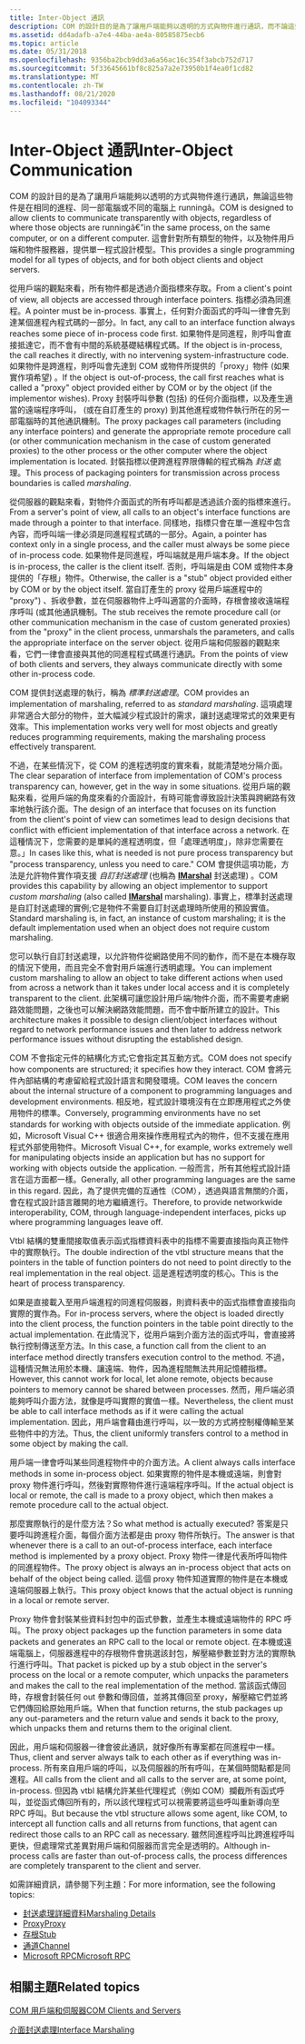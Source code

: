 ```yaml
---
title: Inter-Object 通訊
description: COM 的設計目的是為了讓用戶端能夠以透明的方式與物件進行通訊，而不論這些物件是在相同的進程、同一部電腦或不同的電腦上執行。
ms.assetid: dd4adafb-a7e4-44ba-ae4a-80585875ecb6
ms.topic: article
ms.date: 05/31/2018
ms.openlocfilehash: 9356ba2bcb9dd3a6a56ac16c354f3abcb752d717
ms.sourcegitcommit: 5f33645661bf8c825a7a2e73950b1f4ea0f1cd82
ms.translationtype: MT
ms.contentlocale: zh-TW
ms.lasthandoff: 08/21/2020
ms.locfileid: "104093344"
---
```

# <a name="inter-object-communication"></a><span data-ttu-id="3a9ad-103">Inter-Object 通訊</span><span class="sxs-lookup"><span data-stu-id="3a9ad-103">Inter-Object Communication</span></span>

<span data-ttu-id="3a9ad-104">COM 的設計目的是為了讓用戶端能夠以透明的方式與物件進行通訊，無論這些物件是在相同的進程、同一部電腦或不同的電腦上 runningâ。</span><span class="sxs-lookup"><span data-stu-id="3a9ad-104">COM is designed to allow clients to communicate transparently with objects, regardless of where those objects are runningâ€”in the same process, on the same computer, or on a different computer.</span></span> <span data-ttu-id="3a9ad-105">這會針對所有類型的物件，以及物件用戶端和物件服務器，提供單一程式設計模型。</span><span class="sxs-lookup"><span data-stu-id="3a9ad-105">This provides a single programming model for all types of objects, and for both object clients and object servers.</span></span>

<span data-ttu-id="3a9ad-106">從用戶端的觀點來看，所有物件都是透過介面指標來存取。</span><span class="sxs-lookup"><span data-stu-id="3a9ad-106">From a client's point of view, all objects are accessed through interface pointers.</span></span> <span data-ttu-id="3a9ad-107">指標必須為同進程。</span><span class="sxs-lookup"><span data-stu-id="3a9ad-107">A pointer must be in-process.</span></span> <span data-ttu-id="3a9ad-108">事實上，任何對介面函式的呼叫一律會先到達某個進程內程式碼的一部分。</span><span class="sxs-lookup"><span data-stu-id="3a9ad-108">In fact, any call to an interface function always reaches some piece of in-process code first.</span></span> <span data-ttu-id="3a9ad-109">如果物件是同進程，則呼叫會直接抵達它，而不會有中間的系統基礎結構程式碼。</span><span class="sxs-lookup"><span data-stu-id="3a9ad-109">If the object is in-process, the call reaches it directly, with no intervening system-infrastructure code.</span></span> <span data-ttu-id="3a9ad-110">如果物件是跨進程，則呼叫會先達到 COM 或物件所提供的「proxy」物件 (如果實作項希望) 。</span><span class="sxs-lookup"><span data-stu-id="3a9ad-110">If the object is out-of-process, the call first reaches what is called a "proxy" object provided either by COM or by the object (if the implementor wishes).</span></span> <span data-ttu-id="3a9ad-111">Proxy 封裝呼叫參數 (包括) 的任何介面指標，以及產生適當的遠端程序呼叫， (或在自訂產生的 proxy) 到其他進程或物件執行所在的另一部電腦時的其他通訊機制。</span><span class="sxs-lookup"><span data-stu-id="3a9ad-111">The proxy packages call parameters (including any interface pointers) and generate the appropriate remote procedure call (or other communication mechanism in the case of custom generated proxies) to the other process or the other computer where the object implementation is located.</span></span> <span data-ttu-id="3a9ad-112">封裝指標以便跨進程界限傳輸的程式稱為 *封送* 處理。</span><span class="sxs-lookup"><span data-stu-id="3a9ad-112">This process of packaging pointers for transmission across process boundaries is called *marshaling*.</span></span>

<span data-ttu-id="3a9ad-113">從伺服器的觀點來看，對物件介面函式的所有呼叫都是透過該介面的指標來進行。</span><span class="sxs-lookup"><span data-stu-id="3a9ad-113">From a server's point of view, all calls to an object's interface functions are made through a pointer to that interface.</span></span> <span data-ttu-id="3a9ad-114">同樣地，指標只會在單一進程中包含內容，而呼叫端一律必須是同進程程式碼的一部分。</span><span class="sxs-lookup"><span data-stu-id="3a9ad-114">Again, a pointer has context only in a single process, and the caller must always be some piece of in-process code.</span></span> <span data-ttu-id="3a9ad-115">如果物件是同進程，呼叫端就是用戶端本身。</span><span class="sxs-lookup"><span data-stu-id="3a9ad-115">If the object is in-process, the caller is the client itself.</span></span> <span data-ttu-id="3a9ad-116">否則，呼叫端是由 COM 或物件本身提供的「存根」物件。</span><span class="sxs-lookup"><span data-stu-id="3a9ad-116">Otherwise, the caller is a "stub" object provided either by COM or by the object itself.</span></span> <span data-ttu-id="3a9ad-117">當自訂產生的 proxy 從用戶端進程中的 "proxy") 、拆收參數，並在伺服器物件上呼叫適當的介面時，存根會接收遠端程序呼叫 (或其他通訊機制。</span><span class="sxs-lookup"><span data-stu-id="3a9ad-117">The stub receives the remote procedure call (or other communication mechanism in the case of custom generated proxies) from the "proxy" in the client process, unmarshals the parameters, and calls the appropriate interface on the server object.</span></span> <span data-ttu-id="3a9ad-118">從用戶端和伺服器的觀點來看，它們一律會直接與其他的同進程程式碼進行通訊。</span><span class="sxs-lookup"><span data-stu-id="3a9ad-118">From the points of view of both clients and servers, they always communicate directly with some other in-process code.</span></span>

<span data-ttu-id="3a9ad-119">COM 提供封送處理的執行，稱為 *標準封送處理*。</span><span class="sxs-lookup"><span data-stu-id="3a9ad-119">COM provides an implementation of marshaling, referred to as *standard marshaling*.</span></span> <span data-ttu-id="3a9ad-120">這項處理非常適合大部分的物件，並大幅減少程式設計的需求，讓封送處理常式的效果更有效率。</span><span class="sxs-lookup"><span data-stu-id="3a9ad-120">This implementation works very well for most objects and greatly reduces programming requirements, making the marshaling process effectively transparent.</span></span>

<span data-ttu-id="3a9ad-121">不過，在某些情況下，從 COM 的進程透明度的實來看，就能清楚地分隔介面。</span><span class="sxs-lookup"><span data-stu-id="3a9ad-121">The clear separation of interface from implementation of COM's process transparency can, however, get in the way in some situations.</span></span> <span data-ttu-id="3a9ad-122">從用戶端的觀點來看，從用戶端的角度來看的介面設計，有時可能會導致設計決策與跨網路有效率地執行該介面。</span><span class="sxs-lookup"><span data-stu-id="3a9ad-122">The design of an interface that focuses on its function from the client's point of view can sometimes lead to design decisions that conflict with efficient implementation of that interface across a network.</span></span> <span data-ttu-id="3a9ad-123">在這種情況下，您需要的是單純的進程透明度，但「處理透明度」，除非您需要在意。」</span><span class="sxs-lookup"><span data-stu-id="3a9ad-123">In cases like this, what is needed is not pure process transparency but "process transparency, unless you need to care."</span></span> <span data-ttu-id="3a9ad-124">COM 會提供這項功能，方法是允許物件實作項支援 *自訂封送處理* (也稱為 [**IMarshal**](/windows/win32/api/objidlbase/nn-objidlbase-imarshal) 封送處理) 。</span><span class="sxs-lookup"><span data-stu-id="3a9ad-124">COM provides this capability by allowing an object implementor to support *custom marshaling* (also called [**IMarshal**](/windows/win32/api/objidlbase/nn-objidlbase-imarshal) marshaling).</span></span> <span data-ttu-id="3a9ad-125">事實上，標準封送處理是自訂封送處理的實例;它是物件不需要自訂封送處理時所使用的預設實值。</span><span class="sxs-lookup"><span data-stu-id="3a9ad-125">Standard marshaling is, in fact, an instance of custom marshaling; it is the default implementation used when an object does not require custom marshaling.</span></span>

<span data-ttu-id="3a9ad-126">您可以執行自訂封送處理，以允許物件從網路使用不同的動作，而不是在本機存取的情況下使用，而且完全不會對用戶端進行透明處理。</span><span class="sxs-lookup"><span data-stu-id="3a9ad-126">You can implement custom marshaling to allow an object to take different actions when used from across a network than it takes under local access and it is completely transparent to the client.</span></span> <span data-ttu-id="3a9ad-127">此架構可讓您設計用戶端/物件介面，而不需要考慮網路效能問題，之後也可以解決網路效能問題，而不會中斷所建立的設計。</span><span class="sxs-lookup"><span data-stu-id="3a9ad-127">This architecture makes it possible to design client/object interfaces without regard to network performance issues and then later to address network performance issues without disrupting the established design.</span></span>

<span data-ttu-id="3a9ad-128">COM 不會指定元件的結構化方式;它會指定其互動方式。</span><span class="sxs-lookup"><span data-stu-id="3a9ad-128">COM does not specify how components are structured; it specifies how they interact.</span></span> <span data-ttu-id="3a9ad-129">COM 會將元件內部結構的考慮留給程式設計語言和開發環境。</span><span class="sxs-lookup"><span data-stu-id="3a9ad-129">COM leaves the concern about the internal structure of a component to programming languages and development environments.</span></span> <span data-ttu-id="3a9ad-130">相反地，程式設計環境沒有在立即應用程式之外使用物件的標準。</span><span class="sxs-lookup"><span data-stu-id="3a9ad-130">Conversely, programming environments have no set standards for working with objects outside of the immediate application.</span></span> <span data-ttu-id="3a9ad-131">例如，Microsoft Visual C++ 很適合用來操作應用程式內的物件，但不支援在應用程式外部使用物件。</span><span class="sxs-lookup"><span data-stu-id="3a9ad-131">Microsoft Visual C++, for example, works extremely well for manipulating objects inside an application but has no support for working with objects outside the application.</span></span> <span data-ttu-id="3a9ad-132">一般而言，所有其他程式設計語言在這方面都一樣。</span><span class="sxs-lookup"><span data-stu-id="3a9ad-132">Generally, all other programming languages are the same in this regard.</span></span> <span data-ttu-id="3a9ad-133">因此，為了提供完備的互通性（COM），透過與語言無關的介面，會在程式設計語言離開的地方繼續進行。</span><span class="sxs-lookup"><span data-stu-id="3a9ad-133">Therefore, to provide networkwide interoperability, COM, through language-independent interfaces, picks up where programming languages leave off.</span></span>

<span data-ttu-id="3a9ad-134">Vtbl 結構的雙重間接取值表示函式指標資料表中的指標不需要直接指向真正物件中的實際執行。</span><span class="sxs-lookup"><span data-stu-id="3a9ad-134">The double indirection of the vtbl structure means that the pointers in the table of function pointers do not need to point directly to the real implementation in the real object.</span></span> <span data-ttu-id="3a9ad-135">這是進程透明度的核心。</span><span class="sxs-lookup"><span data-stu-id="3a9ad-135">This is the heart of process transparency.</span></span>

<span data-ttu-id="3a9ad-136">如果是直接載入至用戶端進程的同進程伺服器，則資料表中的函式指標會直接指向實際的實作為。</span><span class="sxs-lookup"><span data-stu-id="3a9ad-136">For in-process servers, where the object is loaded directly into the client process, the function pointers in the table point directly to the actual implementation.</span></span> <span data-ttu-id="3a9ad-137">在此情況下，從用戶端到介面方法的函式呼叫，會直接將執行控制傳送至方法。</span><span class="sxs-lookup"><span data-stu-id="3a9ad-137">In this case, a function call from the client to an interface method directly transfers execution control to the method.</span></span> <span data-ttu-id="3a9ad-138">不過，這種情況無法用於本機、讓遠端、物件，因為進程間無法共用記憶體指標。</span><span class="sxs-lookup"><span data-stu-id="3a9ad-138">However, this cannot work for local, let alone remote, objects because pointers to memory cannot be shared between processes.</span></span> <span data-ttu-id="3a9ad-139">然而，用戶端必須能夠呼叫介面方法，就像是呼叫實際的實值一樣。</span><span class="sxs-lookup"><span data-stu-id="3a9ad-139">Nevertheless, the client must be able to call interface methods as if it were calling the actual implementation.</span></span> <span data-ttu-id="3a9ad-140">因此，用戶端會藉由進行呼叫，以一致的方式將控制權傳輸至某些物件中的方法。</span><span class="sxs-lookup"><span data-stu-id="3a9ad-140">Thus, the client uniformly transfers control to a method in some object by making the call.</span></span>

<span data-ttu-id="3a9ad-141">用戶端一律會呼叫某些同進程物件中的介面方法。</span><span class="sxs-lookup"><span data-stu-id="3a9ad-141">A client always calls interface methods in some in-process object.</span></span> <span data-ttu-id="3a9ad-142">如果實際的物件是本機或遠端，則會對 proxy 物件進行呼叫，然後對實際物件進行遠端程序呼叫。</span><span class="sxs-lookup"><span data-stu-id="3a9ad-142">If the actual object is local or remote, the call is made to a proxy object, which then makes a remote procedure call to the actual object.</span></span>

<span data-ttu-id="3a9ad-143">那麼實際執行的是什麼方法？</span><span class="sxs-lookup"><span data-stu-id="3a9ad-143">So what method is actually executed?</span></span> <span data-ttu-id="3a9ad-144">答案是只要呼叫跨進程介面，每個介面方法都是由 proxy 物件所執行。</span><span class="sxs-lookup"><span data-stu-id="3a9ad-144">The answer is that whenever there is a call to an out-of-process interface, each interface method is implemented by a proxy object.</span></span> <span data-ttu-id="3a9ad-145">Proxy 物件一律是代表所呼叫物件的同進程物件。</span><span class="sxs-lookup"><span data-stu-id="3a9ad-145">The proxy object is always an in-process object that acts on behalf of the object being called.</span></span> <span data-ttu-id="3a9ad-146">這個 proxy 物件知道實際的物件是在本機或遠端伺服器上執行。</span><span class="sxs-lookup"><span data-stu-id="3a9ad-146">This proxy object knows that the actual object is running in a local or remote server.</span></span>

<span data-ttu-id="3a9ad-147">Proxy 物件會封裝某些資料封包中的函式參數，並產生本機或遠端物件的 RPC 呼叫。</span><span class="sxs-lookup"><span data-stu-id="3a9ad-147">The proxy object packages up the function parameters in some data packets and generates an RPC call to the local or remote object.</span></span> <span data-ttu-id="3a9ad-148">在本機或遠端電腦上，伺服器進程中的存根物件會挑選該封包，解壓縮參數並對方法的實際執行進行呼叫。</span><span class="sxs-lookup"><span data-stu-id="3a9ad-148">That packet is picked up by a stub object in the server's process on the local or a remote computer, which unpacks the parameters and makes the call to the real implementation of the method.</span></span> <span data-ttu-id="3a9ad-149">當該函式傳回時，存根會封裝任何 out 參數和傳回值，並將其傳回至 proxy，解壓縮它們並將它們傳回給原始用戶端。</span><span class="sxs-lookup"><span data-stu-id="3a9ad-149">When that function returns, the stub packages up any out-parameters and the return value and sends it back to the proxy, which unpacks them and returns them to the original client.</span></span>

<span data-ttu-id="3a9ad-150">因此，用戶端和伺服器一律會彼此通訊，就好像所有專案都在同進程中一樣。</span><span class="sxs-lookup"><span data-stu-id="3a9ad-150">Thus, client and server always talk to each other as if everything was in-process.</span></span> <span data-ttu-id="3a9ad-151">所有來自用戶端的呼叫，以及伺服器的所有呼叫，在某個時間點都是同進程。</span><span class="sxs-lookup"><span data-stu-id="3a9ad-151">All calls from the client and all calls to the server are, at some point, in-process.</span></span> <span data-ttu-id="3a9ad-152">但因為 vtbl 結構允許某些代理程式（例如 COM）攔截所有函式呼叫，並從函式傳回所有的，所以該代理程式可以視需要將這些呼叫重新導向至 RPC 呼叫。</span><span class="sxs-lookup"><span data-stu-id="3a9ad-152">But because the vtbl structure allows some agent, like COM, to intercept all function calls and all returns from functions, that agent can redirect those calls to an RPC call as necessary.</span></span> <span data-ttu-id="3a9ad-153">雖然同進程呼叫比跨進程呼叫更快，但處理常式差異對用戶端和伺服器而言完全是透明的。</span><span class="sxs-lookup"><span data-stu-id="3a9ad-153">Although in-process calls are faster than out-of-process calls, the process differences are completely transparent to the client and server.</span></span>

<span data-ttu-id="3a9ad-154">如需詳細資訊，請參閱下列主題：</span><span class="sxs-lookup"><span data-stu-id="3a9ad-154">For more information, see the following topics:</span></span>

-   [<span data-ttu-id="3a9ad-155">封送處理詳細資料</span><span class="sxs-lookup"><span data-stu-id="3a9ad-155">Marshaling Details</span></span>](marshaling-details.md)
-   [<span data-ttu-id="3a9ad-156">Proxy</span><span class="sxs-lookup"><span data-stu-id="3a9ad-156">Proxy</span></span>](proxy.md)
-   [<span data-ttu-id="3a9ad-157">存根</span><span class="sxs-lookup"><span data-stu-id="3a9ad-157">Stub</span></span>](stub.md)
-   [<span data-ttu-id="3a9ad-158">通道</span><span class="sxs-lookup"><span data-stu-id="3a9ad-158">Channel</span></span>](channel.md)
-   [<span data-ttu-id="3a9ad-159">Microsoft RPC</span><span class="sxs-lookup"><span data-stu-id="3a9ad-159">Microsoft RPC</span></span>](microsoft-rpc.md)

## <a name="related-topics"></a><span data-ttu-id="3a9ad-160">相關主題</span><span class="sxs-lookup"><span data-stu-id="3a9ad-160">Related topics</span></span>

<dl> <dt>

[<span data-ttu-id="3a9ad-161">COM 用戶端和伺服器</span><span class="sxs-lookup"><span data-stu-id="3a9ad-161">COM Clients and Servers</span></span>](com-clients-and-servers.md)
</dt> <dt>

[<span data-ttu-id="3a9ad-162">介面封送處理</span><span class="sxs-lookup"><span data-stu-id="3a9ad-162">Interface Marshaling</span></span>](interface-marshaling.md)
</dt> </dl>

 

 